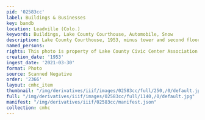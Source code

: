 ```yaml
---
pid: '02583cc'
label: Buildings & Businesses
key: bandb
location: Leadville (Colo.)
keywords: Buildings, Lake County Courthouse, Automobile, Snow
description: Lake County Courthouse, 1953, minus tower and second floor
named_persons: 
rights: This photo is property of Lake County Civic Center Association.
creation_date: '1953'
ingest_date: '2021-03-30'
format: Photo
source: Scanned Negative
order: '2366'
layout: cmhc_item
thumbnail: "/img/derivatives/iiif/images/02583cc/full/250,/0/default.jpg"
full: "/img/derivatives/iiif/images/02583cc/full/1140,/0/default.jpg"
manifest: "/img/derivatives/iiif/02583cc/manifest.json"
collection: cmhc
---
```

